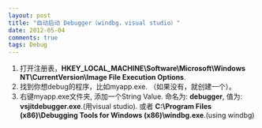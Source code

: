 ```yaml
---
layout: post
title: "自动启动 Debugger（windbg，visual studio）"
date: 2012-05-04
comments: true
tags: Debug
---
```

<ol><li> 打开注册表，<b>HKEY_LOCAL_MACHINE\Software\Microsoft\Windows NT\CurrentVersion\Image File Execution Options</b>.<br /></li><li> 找到你想debug的程序，比如myapp.exe. （如果没有，就创建一个）。<br /></li><li> 右键myapp.exe文件夹, 添加一个String Value. 命名为: <b>debugger</b>, 值为: <b>vsjitdebugger.exe</b>.(用visual studio). 或者 <b>C:\Program Files (x86)\Debugging Tools for Windows (x86)\windbg.exe</b>.(using windbg)<br /></li></ol>
